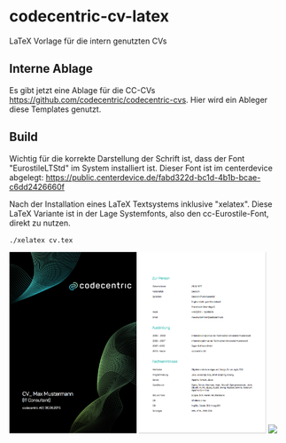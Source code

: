 # codecentric-cv-latex
LaTeX Vorlage für die intern genutzten CVs

## Interne Ablage
Es gibt jetzt eine Ablage für die CC-CVs https://github.com/codecentric/codecentric-cvs. Hier wird ein Ableger diese Templates genutzt.

## Build
Wichtig für die korrekte Darstellung der Schrift ist, dass der Font "EurostileLTStd" im System installiert ist. Dieser Font ist im centerdevice abgelegt: https://public.centerdevice.de/fabd322d-bc1d-4b1b-bcae-c6dd2426660f

Nach der Installation eines LaTeX Textsystems inklusive "xelatex". Diese LaTeX Variante ist in der Lage Systemfonts, also den cc-Eurostile-Font, direkt zu nutzen.
```bash
./xelatex cv.tex
```

<img src="https://raw.githubusercontent.com/codecentric/codecentric-cv-latex/master/screenshot_pdf_1.png" width="230px">
<img src="https://raw.githubusercontent.com/codecentric/codecentric-cv-latex/master/screenshot_pdf_2.png" width="230px">
<img src="https://raw.githubusercontent.com/codecentric/codecentric-cv-latex/master/screenshot_pdf_3.png" width="230px">
